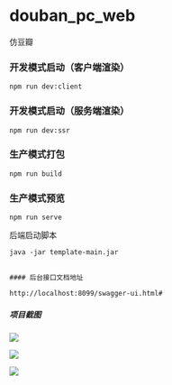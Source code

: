 # douban_pc_web
仿豆瓣



### 开发模式启动（客户端渲染）
```
npm run dev:client
```

### 开发模式启动（服务端渲染）
```
npm run dev:ssr
```

### 生产模式打包
```
npm run build
```

### 生产模式预览



```
npm run serve
```



后端启动脚本

```
java -jar template-main.jar
```



```

#### 后台接口文档地址

http://localhost:8099/swagger-ui.html#
```



##### 项目截图



![](https://gitee.com/N2N/note_images/raw/master/douban/Snipaste_2024-01-04_20-18-49.png)





![](https://gitee.com/N2N/note_images/raw/master/douban/Snipaste_2024-01-04_20-14-45.png)

![](https://gitee.com/N2N/note_images/raw/master/douban/Snipaste_2024-01-04_20-19-29.png)